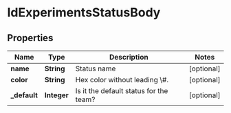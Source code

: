 # IdExperimentsStatusBody

## Properties
Name | Type | Description | Notes
------------ | ------------- | ------------- | -------------
**name** | **String** | Status name |  [optional]
**color** | **String** | Hex color without leading \\#.  |  [optional]
**_default** | **Integer** | Is it the default status for the team? |  [optional]

